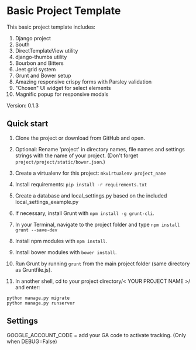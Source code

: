 # Basic Project Template

This basic project template includes:

1. Django project
2. South
3. DirectTemplateView utility
4. django-thumbs utility
5. Bourbon and Bitters
6. Jeet grid system
7. Grunt and Bower setup
8. Amazing responsive crispy forms with Parsley validation
9. "Chosen" UI widget for select elements
10. Magnific popup for responsive modals

Version: 0.1.3

Quick start
-----------

1. Clone the project or download from GitHub and open.

2. Optional: Rename 'project' in directory names, file names and settings strings with the name of your project.
   (Don't forget `project/project/static/bower.json`.)

3. Create a virtualenv for this project: `mkvirtualenv project_name`

4. Install requirements: `pip install -r requirements.txt`

5. Create a database and local_settings.py based on the included local_settings_example.py

6. If necessary, install Grunt with `npm install -g grunt-cli`.

7. In your Terminal, navigate to the project folder and type `npm install grunt --save-dev`

8. Install npm modules with `npm install`.

9. Install bower modules with `bower install`.

10. Run Grunt by running `grunt` from the main project folder (same directory as Gruntfile.js).

11. In another shell, cd to your project directory/< YOUR PROJECT NAME >/ and enter: 
```
python manage.py migrate
python manage.py runserver

```


Settings
-----------

GOOGLE_ACCOUNT_CODE = add your GA code to activate tracking. (Only when DEBUG=False)
